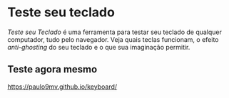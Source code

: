 # Teste seu teclado

*Teste seu Teclado* é uma ferramenta para testar seu teclado de qualquer computador, tudo pelo navegador. Veja quais teclas funcionam, o efeito _anti-ghosting_ do seu teclado e o que sua imaginação permitir.

## Teste agora mesmo

https://paulo9mv.github.io/keyboard/
